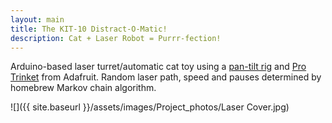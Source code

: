 ```yaml
---
layout: main
title: The KIT-10 Distract-O-Matic!
description: Cat + Laser Robot = Purrr-fection!
---
```

Arduino-based laser turret/automatic cat toy using a [pan-tilt rig](http://www.ebay.com/itm/181495227675) and [Pro Trinket](https://www.adafruit.com/product/2000) from Adafruit. Random laser path, speed and pauses determined by homebrew Markov chain algorithm.

![]({{ site.baseurl }}/assets/images/Project_photos/Laser Cover.jpg)
